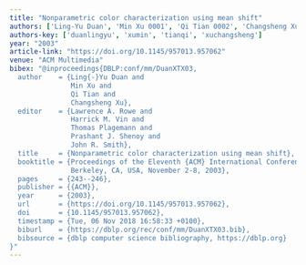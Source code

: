 ```yaml
---
title: "Nonparametric color characterization using mean shift"
authors: ['Ling-Yu Duan', 'Min Xu 0001', 'Qi Tian 0002', 'Changsheng Xu']
authors-key: ['duanlingyu', 'xumin', 'tianqi', 'xuchangsheng']
year: "2003"
article-link: "https://doi.org/10.1145/957013.957062"
venue: "ACM Multimedia"
bibex: "@inproceedings{DBLP:conf/mm/DuanXTX03,
  author    = {Ling{-}Yu Duan and
               Min Xu and
               Qi Tian and
               Changsheng Xu},
  editor    = {Lawrence A. Rowe and
               Harrick M. Vin and
               Thomas Plagemann and
               Prashant J. Shenoy and
               John R. Smith},
  title     = {Nonparametric color characterization using mean shift},
  booktitle = {Proceedings of the Eleventh {ACM} International Conference on Multimedia,
               Berkeley, CA, USA, November 2-8, 2003},
  pages     = {243--246},
  publisher = {{ACM}},
  year      = {2003},
  url       = {https://doi.org/10.1145/957013.957062},
  doi       = {10.1145/957013.957062},
  timestamp = {Tue, 06 Nov 2018 16:58:33 +0100},
  biburl    = {https://dblp.org/rec/conf/mm/DuanXTX03.bib},
  bibsource = {dblp computer science bibliography, https://dblp.org}
}"
---
```

